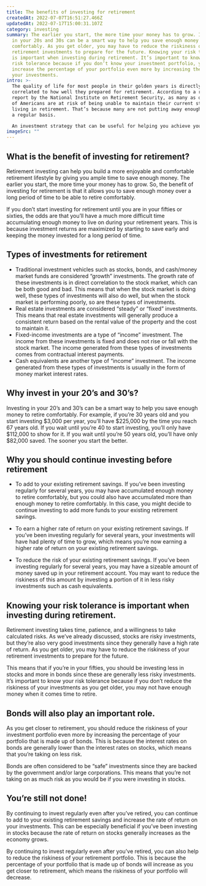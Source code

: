 ```yaml
---
title: The benefits of investing for retirement
createdAt: 2022-07-07T16:51:27.466Z
updatedAt: 2022-07-17T15:00:31.107Z
category: investing
summary: The earlier you start, the more time your money has to grow. Investing
  in your 20s and 30s can be a smart way to help you save enough money to retire
  comfortably. As you get older, you may have to reduce the riskiness of your
  retirement investments to prepare for the future. Knowing your risk tolerance
  is important when investing during retirement. It’s important to know your own
  risk tolerance because if you don’t know your investment portfolio, you should
  increase the percentage of your portfolio even more by increasing the risk of
  your investments.
intro: >-
  The quality of life for most people in their golden years is directly
  correlated to how well they prepared for retirement. According to a recent
  report by the National Institute on Retirement Security, as many as one-third
  of Americans are at risk of being unable to maintain their current standard of
  living in retirement. That’s because many are not putting away enough money on
  a regular basis. 

  An investment strategy that can be useful for helping you achieve your retirement goals is known as "retirement investing." This type of investing is geared toward enabling you to retire sooner with a more comfortable and secure standard of living. If you’re not quite ready to retire but would like to have more financial security once you do, it’s probably time to begin planning for your post-work life. A good place to start is by familiarizing yourself with the many different types of retirement investing available. Understanding these various options along with their pros and cons will help you determine which one(s) might be right for you.
imageSrc: ""
---
```


## What is the benefit of investing for retirement?

Retirement investing can help you build a more enjoyable and comfortable retirement lifestyle by giving you ample time to save enough money. The earlier you start, the more time your money has to grow. So, the benefit of investing for retirement is that it allows you to save enough money over a long period of time to be able to retire comfortably.

If you don’t start investing for retirement until you are in your fifties or sixties, the odds are that you’ll have a much more difficult time accumulating enough money to live on during your retirement years. This is because investment returns are maximized by starting to save early and keeping the money invested for a long period of time.

## Types of investments for retirement

- Traditional investment vehicles such as stocks, bonds, and cash/money market funds are considered “growth” investments. The growth rate of these investments is in direct correlation to the stock market, which can be both good and bad. This means that when the stock market is doing well, these types of investments will also do well, but when the stock market is performing poorly, so are these types of investments.
- Real estate investments are considered “steady” or “fixed” investments. This means that real estate investments will generally produce a consistent return based on the rental value of the property and the cost to maintain it.
- Fixed-income investments are a type of “income” investment. The income from these investments is fixed and does not rise or fall with the stock market. The income generated from these types of investments comes from contractual interest payments.
- Cash equivalents are another type of “income” investment. The income generated from these types of investments is usually in the form of money market interest rates.

## Why invest in your 20’s and 30’s?

Investing in your 20’s and 30’s can be a smart way to help you save enough money to retire comfortably. For example, if you’re 30 years old and you start investing $3,000 per year, you’ll have $225,000 by the time you reach 67 years old. If you wait until you’re 40 to start investing, you’ll only have $112,000 to show for it. If you wait until you’re 50 years old, you’ll have only $82,000 saved. The sooner you start the better.

## Why you should continue investing before retirement

- To add to your existing retirement savings. If you’ve been investing regularly for several years, you may have accumulated enough money to retire comfortably, but you could also have accumulated more than enough money to retire comfortably. In this case, you might decide to continue investing to add more funds to your existing retirement savings.

- To earn a higher rate of return on your existing retirement savings. If you’ve been investing regularly for several years, your investments will have had plenty of time to grow, which means you’re now earning a higher rate of return on your existing retirement savings.

- To reduce the risk of your existing retirement savings. If you’ve been investing regularly for several years, you may have a sizeable amount of money saved up in your retirement account. You may want to reduce the riskiness of this amount by investing a portion of it in less risky investments such as cash equivalents.

## Knowing your risk tolerance is important when investing during retirement.

Retirement investing takes time, patience, and a willingness to take calculated risks. As we’ve already discussed, stocks are risky investments, but they’re also very good investments since they generally have a high rate of return. As you get older, you may have to reduce the riskiness of your retirement investments to prepare for the future.

This means that if you’re in your fifties, you should be investing less in stocks and more in bonds since these are generally less risky investments. It’s important to know your risk tolerance because if you don’t reduce the riskiness of your investments as you get older, you may not have enough money when it comes time to retire.

## Bonds will also play an important role.

As you get closer to retirement, you should reduce the riskiness of your investment portfolio even more by increasing the percentage of your portfolio that is made up of bonds. This is because the interest rates on bonds are generally lower than the interest rates on stocks, which means that you’re taking on less risk.

Bonds are often considered to be “safe” investments since they are backed by the government and/or large corporations. This means that you’re not taking on as much risk as you would be if you were investing in stocks.

## You’re still not done!

By continuing to invest regularly even after you’ve retired, you can continue to add to your existing retirement savings and increase the rate of return on your investments. This can be especially beneficial if you’ve been investing in stocks because the rate of return on stocks generally increases as the economy grows.

By continuing to invest regularly even after you’ve retired, you can also help to reduce the riskiness of your retirement portfolio. This is because the percentage of your portfolio that is made up of bonds will increase as you get closer to retirement, which means the riskiness of your portfolio will decrease.
